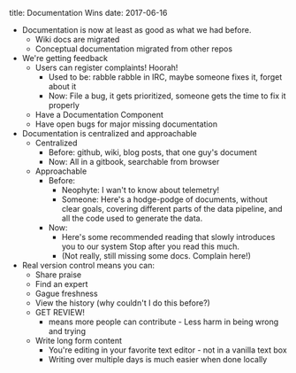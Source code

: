 title: Documentation Wins
date: 2017-06-16


* Documentation is now at least as good as what we had before.
    * Wiki docs are migrated
    * Conceptual documentation migrated from other repos
* We're getting feedback
    * Users can register complaints! Hoorah!
        * Used to be: rabble rabble in IRC, maybe someone fixes it, forget about it
        * Now: File a bug, it gets prioritized, someone gets the time to fix it properly
    * Have a Documentation Component
    * Have open bugs for major missing documentation
* Documentation is centralized and approachable
    * Centralized
        * Before: github, wiki, blog posts, that one guy's document
        * Now: All in a gitbook, searchable from browser
    * Approachable
        * Before:
            * Neophyte: I wan't to know about telemetry!
            * Someone: Here's a hodge-podge of documents, without clear goals,
                covering different parts of the data pipeline, and all the code used
                to generate the data.
        * Now:
            * Here's some recommended reading that slowly introduces you to our system
                Stop after you read this much.
            * (Not really, still missing some docs. Complain here!)
* Real version control means you can:
    * Share praise
    * Find an expert
    * Gague freshness
    * View the history (why couldn't I do this before?)
    * GET REVIEW!
        * means more people can contribute - Less harm in being wrong and trying
    * Write long form content
        * You're editing in your favorite text editor - not in a vanilla text box
        * Writing over multiple days is much easier when done locally

